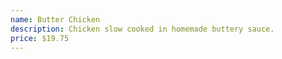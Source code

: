 ```yaml
---
name: Butter Chicken
description: Chicken slow cooked in homemade buttery sauce.
price: $19.75
---
```


